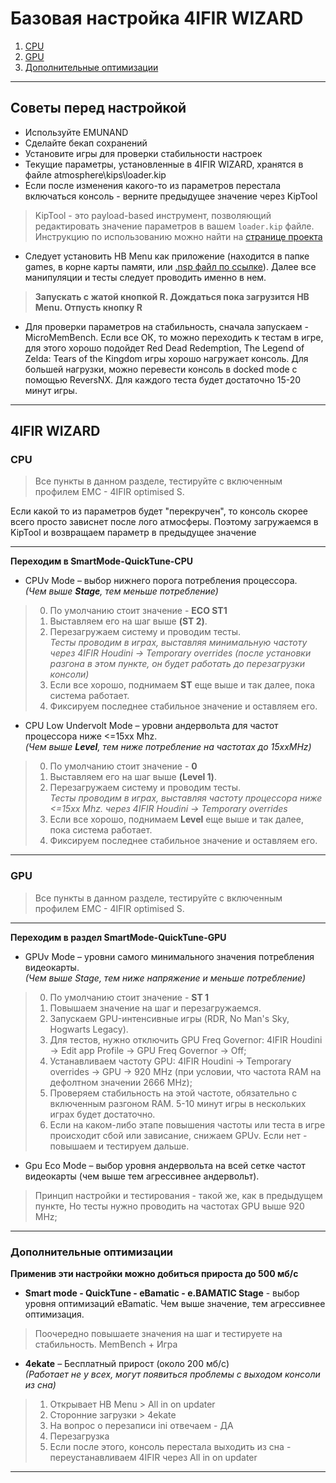 # Базовая  настройка 4IFIR WIZARD


1. [CPU](#CPU)  
1. [GPU](#GPU)  
2. [Дополнительные оптимизации](#дополнительные-оптимизации) 

*** 
## Советы перед настройкой
* Используйте EMUNAND
* Сделайте бекап сохранений 
* Установите игры для проверки стабильности настроек
* Текущие параметры, установленные в 4IFIR WIZARD, хранятся в файле atmosphere\kips\loader.kip
* Если после изменения какого-то из параметров перестала включаться консоль - верните предыдущее значение через KipTool
>KipTool - это payload-based инструмент, позволяющий редактировать значение параметров в вашем `loader.kip` файле.
Инструкцию по использованию можно найти на [странице проекта](https://github.com/kawaii-flesh/KipTool)
* Следует установить HB Menu как приложение (находится в папке games, в корне карты памяти, или [.nsp файл по ссылке](https://t.me/kf4fr/48074/547847)). Далее все манипуляции и тесты следует проводить именно в нем.  
>**Запускать с жатой кнопкой **R**. Дождаться пока загрузится HB Menu. Отпусть кнопку **R****
* Для проверки параметров на стабильность, сначала запускаем - MicroMemBench. Если все ОК, то можно переходить к тестам в игре, для этого хорошо подойдет Red Dead Redemption, The Legend of Zelda: Tears of the Kingdom игры хорошо нагружает консоль.
Для большей нагрузки, можно перевести консоль в docked mode с помощью ReversNX. Для каждого теста будет достаточно 15-20 минут игры.
***
## 4IFIR WIZARD

### CPU
>Все пункты в данном разделе, тестируйте с включенным профилем EMC - 4IFIR optimised S. 
  
Если какой то из параметров будет "перекручен", то консоль скорее всего просто зависнет после лого атмосферы. Поэтому загружаемся в KipTool и возвращаем параметр в предыдущее значение  

***
**Переходим в SmartMode-QuickTune-СPU**
* CPUv Mode – выбор нижнего порога потребления процессора.   
*(Чем выше **Stage**, тем меньше потребление)* 

>0. По умолчанию стоит значение - **ECO ST1** 
>2. Выставляем его на шаг выше **(ST 2)**. 
>3. Перезагружаем систему и проводим тесты.  
>*Тесты проводим в играх, выставляя минимальную частоту через   4IFIR Houdini -> Temporary overrides (после установки разгона в этом пункте, он будет работать до перезагрузки консоли)* 
>4. Если все хорошо, поднимаем **ST** еще выше и так далее, пока система работает.     
>5. Фиксируем последнее стабильное значение и оставляем его.

* CPU Low Undervolt Mode – уровни андервольта для частот процессора ниже <=15хх Mhz.  
*(Чем выше **Level**, тем ниже потребление на частотах до 15ххMHz)* 
>0. По умолчанию стоит значение - **0** 
>2. Выставляем его на шаг выше **(Level 1)**. 
>3. Перезагружаем систему и проводим тесты.  
>*Тесты проводим в играх, выставляя частоту процессора ниже <=15хх Mhz. через   4IFIR Houdini -> Temporary overrides* 
>4. Если все хорошо, поднимаем **Level** еще выше и так далее, пока система работает.     
>5. Фиксируем последнее стабильное значение и оставляем его.

***
### GPU
>Все пункты в данном разделе, тестируйте с включенным профилем EMC - 4IFIR optimised S.

***
**Переходим в раздел SmartMode-QuickTune-GPU**
* GPUv Mode – уровни самого минимального значения потребления видеокарты.   
*(Чем выше Stage, тем ниже напряжение и меньше потребление)*   
>0.  По умолчанию стоит значение - **ST 1** 
>1. Повышаем значение на шаг и перезагружаемся. 
>2. Запускаем GPU-интенсивные игры (RDR, No Man's Sky, Hogwarts Legacy).  
>3. Для тестов, нужно отключить GPU Freq Governor: 4IFIR Houdini -> Edit app Profile -> GPU Freq Governor -> Off;  
>4. Устанавливаем частоту GPU: 4IFIR Houdini -> Temporary overrides -> GPU -> 920 MHz (при условии, что частота RAM на дефолтном значении 2666 MHz);  
>5. Проверяем стабильность на этой частоте, обязательно с включенным разгоном RAM. 5-10 минут игры в нескольких играх будет достаточно.  
>6. Если на каком-либо этапе повышения частоты или теста в игре происходит сбой или зависание, снижаем GPUv. Если нет - повышаем и тестируем дальше.  
* Gpu Eco Mode – выбор уровня андервольта на всей сетке частот видеокарты (чем выше тем агрессивнее андервольт).
>Принцип настройки и тестирования - такой же, как в предыдущем пункте, Но тесты нужно проводить на частотах GPU выше 920 MHz;
***

### Дополнительные оптимизации
**Применив эти настройки можно добиться прироста до 500 мб/с**
* **Smart mode - QuickTune - eBamatic - e.BAMATIC Stage** - выбор уровня оптимизаций eBamatic. Чем выше значение, тем агрессивнее оптимизация.

>Поочередно повышаете значения на шаг и тестируете на стабильность. MemBench + Игра  
* **4ekate** – Бесплатный прирост (около 200 мб/с)    
*(Работает не у всех, могут появиться проблемы с выходом консоли из сна)*
> 1. Открывает HB Menu > All in on updater
> 2. Сторонние загрузки > 4ekate
> 3. На вопрос о перезаписи ini отвечаем - ДА
> 4. Перезагрузка
> 5. Если после этого, консоль перестала выходить из сна - переустанавливаем 4IFIR через All in on updater

***
